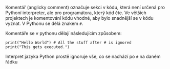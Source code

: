 Komentář (anglicky comment) označuje sekci v kódu, která není určená pro Pythoní interpreter, ale pro programátora, který kód čte.
Ve větších projektech je komentování kódu vhodné, aby bylo snadnější se v kódu vyznat. V Pythonu se dělá znakem `#`.

Komentáře se v pythonu dělají následujícím způsobem:
```
print("Hello World") # All the stuff after # is ignored
print("This gets executed.")
```
Interpret jazyka Python prostě ignoruje vše, co se nachází po `#` na daném řádku
